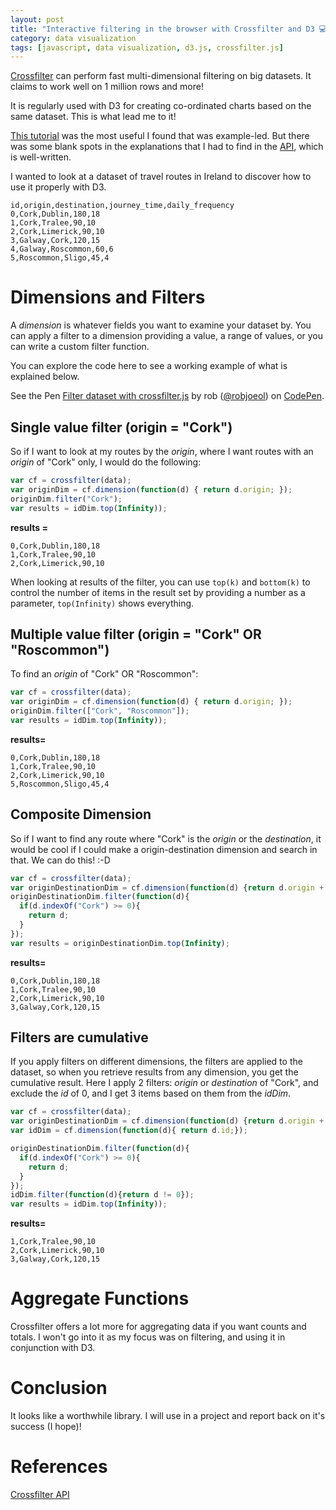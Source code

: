 ```yaml
---
layout: post
title: "Interactive filtering in the browser with Crossfilter and D3 💻"
category: data visualization
tags: [javascript, data visualization, d3.js, crossfilter.js]
---
```


[Crossfilter](https://square.github.io/crossfilter/) can perform fast multi-dimensional filtering on big datasets. It claims to work well on 1 million rows and more!

It is regularly used with D3 for creating co-ordinated charts based on the same dataset. This is what lead me to it!

[This tutorial](http://animateddata.co.uk/articles/crossfilter/) was the most useful I found that was example-led. But there was some blank spots in the explanations that I had to find in the [API](https://github.com/square/crossfilter/wiki/API-Reference), which is well-written.

I wanted to look at a dataset of travel routes in Ireland to discover how to use it properly with D3.

```
id,origin,destination,journey_time,daily_frequency
0,Cork,Dublin,180,18
1,Cork,Tralee,90,10
2,Cork,Limerick,90,10
3,Galway,Cork,120,15
4,Galway,Roscommon,60,6
5,Roscommon,Sligo,45,4
```

# Dimensions and Filters

A *dimension* is whatever fields you want to examine your dataset by. You can apply a filter to a dimension providing a value, a range of values, or you can write a custom filter function.

You can explore the code here to see a working example of what is explained below.

<p data-height="265" data-theme-id="0" data-slug-hash="qKOGvg" data-default-tab="result" data-user="robjoeol" data-embed-version="2" data-pen-title="Filter dataset with crossfilter.js" class="codepen">See the Pen <a href="https://codepen.io/robjoeol/pen/qKOGvg/">Filter dataset with crossfilter.js</a> by rob (<a href="https://codepen.io/robjoeol">@robjoeol</a>) on <a href="https://codepen.io">CodePen</a>.</p>
<script async src="https://static.codepen.io/assets/embed/ei.js"></script>

## Single value filter (origin = "Cork")

So if I want to look at my routes by the *origin*, where I want routes with an *origin* of "Cork" only, I would do the following:

```javascript
var cf = crossfilter(data);
var originDim = cf.dimension(function(d) { return d.origin; });
originDim.filter("Cork");
var results = idDim.top(Infinity));
```

**results =**
```
0,Cork,Dublin,180,18
1,Cork,Tralee,90,10
2,Cork,Limerick,90,10
```

When looking at results of the filter, you can use ```top(k)``` and ```bottom(k)``` to control the number of items in the result set by providing a number as a parameter,  ```top(Infinity)``` shows everything.

## Multiple value filter (origin = "Cork" OR "Roscommon")

To find an *origin* of "Cork" OR "Roscommon":

```javascript
var cf = crossfilter(data);
var originDim = cf.dimension(function(d) { return d.origin; });
originDim.filter(["Cork", "Roscommon"]);
var results = idDim.top(Infinity));
```

**results=**
```
0,Cork,Dublin,180,18
1,Cork,Tralee,90,10
2,Cork,Limerick,90,10
5,Roscommon,Sligo,45,4
```

## Composite Dimension

So if I want to find any route where "Cork" is the *origin* or the *destination*, it would be cool if I could make a origin-destination dimension and search in that. We can do this! :-D

```javascript
var cf = crossfilter(data);
var originDestinationDim = cf.dimension(function(d) {return d.origin + '-' + d.destination;});
originDestinationDim.filter(function(d){
  if(d.indexOf("Cork") >= 0){
    return d;
  }
});
var results = originDestinationDim.top(Infinity);
```

**results=**
```
0,Cork,Dublin,180,18
1,Cork,Tralee,90,10
2,Cork,Limerick,90,10
3,Galway,Cork,120,15
```

## Filters are cumulative

If you apply filters on different dimensions, the filters are applied to the dataset, so when you retrieve results from any dimension, you get the cumulative result. Here I apply 2 filters: *origin* or *destination* of "Cork", and exclude the *id* of 0, and I get 3 items based on them from the *idDim*.

```javascript
var cf = crossfilter(data);
var originDestinationDim = cf.dimension(function(d) {return d.origin + '-' + d.destination;});
var idDim = cf.dimension(function(d){ return d.id;});

originDestinationDim.filter(function(d){
  if(d.indexOf("Cork") >= 0){
    return d;
  }
});
idDim.filter(function(d){return d != 0});
var results = idDim.top(Infinity));
```

**results=**
```
1,Cork,Tralee,90,10
2,Cork,Limerick,90,10
3,Galway,Cork,120,15
```

# Aggregate Functions

Crossfilter offers a lot more for aggregating data if you want counts and totals. I won't go into it as my focus was on filtering, and using it in conjunction with D3.

# Conclusion

It looks like a worthwhile library. I will use in a project and report back on it's success (I hope)!

# References

[Crossfilter API](https://github.com/square/crossfilter/wiki/API-Reference)

